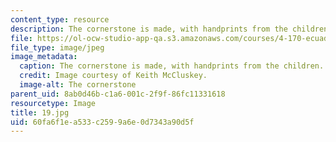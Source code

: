 ```yaml
---
content_type: resource
description: The cornerstone is made, with handprints from the children.
file: https://ol-ocw-studio-app-qa.s3.amazonaws.com/courses/4-170-ecuador-workshop-fall-2006/60fa6f1ea533c2599a6e0d7343a90d5f_19.jpg
file_type: image/jpeg
image_metadata:
  caption: The cornerstone is made, with handprints from the children.
  credit: Image courtesy of Keith McCluskey.
  image-alt: The cornerstone
parent_uid: 8ab0d46b-c1a6-001c-2f9f-86fc11331618
resourcetype: Image
title: 19.jpg
uid: 60fa6f1e-a533-c259-9a6e-0d7343a90d5f
---
```

